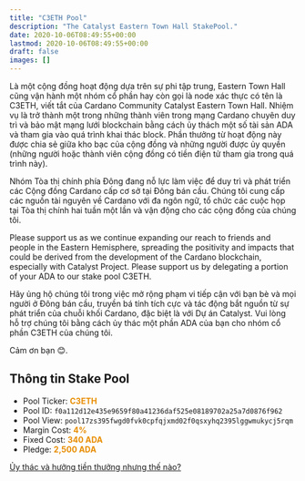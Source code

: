 ```yaml
---
title: "C3ETH Pool"
description: "The Catalyst Eastern Town Hall StakePool."
date: 2020-10-06T08:49:55+00:00
lastmod: 2020-10-06T08:49:55+00:00
draft: false
images: []
---
```


<style>
   div{
    text-align: left;
   }
   b{
    color: #e88d00;
   }

    </style>

<div>
  Là một cộng đồng hoạt động dựa trên sự phi tập trung, Eastern Town Hall cũng vận hành một nhóm cổ phần hay còn gọi là node xác thực có tên là C3ETH, viết tắt của Cardano Community Catalyst Eastern Town Hall. Nhiệm vụ là trở thành một trong những thành viên trong mạng Cardano chuyên duy trì và bảo mật mạng lưới blockchain bằng cách ủy thách một số tài sản ADA và tham gia vào quá trình khai thác block. Phần thưởng từ hoạt động này được chia sẻ giữa kho bạc của cộng đồng và những người được ủy quyền (những người hoặc thành viên cộng đồng có tiền điện tử tham gia trong quá trình này).

Nhóm Tòa thị chính phía Đông đang nỗ lực làm việc để duy trì và phát triển các Cộng đồng Cardano cấp cơ sở tại Đông bán cầu. Chúng tôi cung cấp các nguồn tài nguyên về Cardano với đa ngôn ngữ, tổ chức các cuộc họp tại Tòa thị chính hai tuần một lần và vận động cho các cộng đồng của chúng tôi.
  
Please support us as we continue expanding our reach to friends and people in the Eastern Hemisphere, spreading the positivity and impacts that could be derived from the development of the Cardano blockchain, especially with Catalyst Project.
Please support us by delegating a portion of your ADA to our stake pool C3ETH.
  
Hãy ủng hộ chúng tôi trong việc mở rộng phạm vi tiếp cận với bạn bè và mọi người ở Đông bán cầu, truyền bá tính tích cực và tác động bắt nguồn từ sự phát triển của chuỗi khối Cardano, đặc biệt là với Dự án Catalyst.
Vui lòng hỗ trợ chúng tôi bằng cách ủy thác một phần ADA của bạn cho nhóm cổ phần C3ETH của chúng tôi.

  Cảm ơn bạn 😊.

<div>

## Thông tin  Stake Pool

- Pool Ticker: <b>C3ETH</b>
- Pool ID: `f0a112d12e435e9659f80a41236daf525e08189702a25a7d0876f962`
- Pool View: `pool17zs395fwgd0fvk0cpfqjxmd02f0qsxyhq2395lggwmukycj5rqm`
- Margin Cost: <b>4%</b>
- Fixed Cost: <b>340 ADA</b>
- Pledge: <b>2,500 ADA</b>
 
[Ủy thác và hưởng tiền thưởng nhưng thế nào?](https://docs.cardano.org/new-to-cardano/how-to-delegate)
